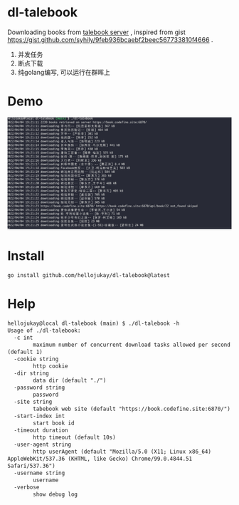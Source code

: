 # dl-talebook
Downloading books from [talebook server](https://github.com/talebook/talebook) , inspired from gist https://gist.github.com/syhily/9feb936bcaebf2beec567733810f4666 .

1. 并发任务
2. 断点下载
3. 纯golang编写, 可以运行在群晖上

# Demo
![demo](demo.png)
# Install
```
go install github.com/hellojukay/dl-talebook@latest
```
# Help
```
hellojukay@local dl-talebook (main) $ ./dl-talebook -h
Usage of ./dl-talebook:
  -c int
        maximum number of concurrent download tasks allowed per second (default 1)
  -cookie string
        http cookie
  -dir string
        data dir (default "./")
  -password string
        password
  -site string
        tabebook web site (default "https://book.codefine.site:6870/")
  -start-index int
        start book id
  -timeout duration
        http timeout (default 10s)
  -user-agent string
        http userAgent (default "Mozilla/5.0 (X11; Linux x86_64) AppleWebKit/537.36 (KHTML, like Gecko) Chrome/99.0.4844.51 Safari/537.36")
  -username string
        username
  -verbose
        show debug log
```
